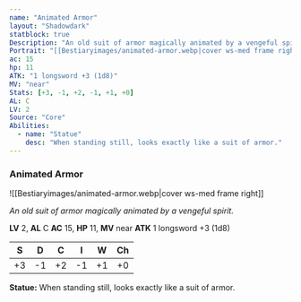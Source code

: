 ```yaml
---
name: "Animated Armor"
layout: "Shadowdark"
statblock: true
Description: "An old suit of armor magically animated by a vengeful spirit."
Portrait: "[[Bestiaryimages/animated-armor.webp|cover ws-med frame right]]"
ac: 15
hp: 11
ATK: "1 longsword +3 (1d8)"
MV: "near"
Stats: [+3, -1, +2, -1, +1, +0]
AL: C
LV: 2
Source: "Core"
Abilities:
  - name: "Statue"
    desc: "When standing still, looks exactly like a suit of armor."
---
```


### Animated Armor

![[Bestiaryimages/animated-armor.webp|cover ws-med frame right]]

_An old suit of armor magically animated by a vengeful spirit._

**LV** 2, **AL** C
**AC** 15, **HP** 11, **MV** near
**ATK** 1 longsword +3 (1d8)

|  S  |  D  |  C  |  I  |  W  |  Ch  |
|:---:|:---:|:---:|:---:|:---:|:----:|
| +3 | -1 | +2 | -1 | +1 | +0 |

**Statue:** When standing still, looks exactly like a suit of armor.


